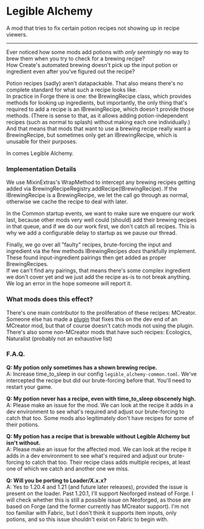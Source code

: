 # Legible Alchemy
A mod that tries to fix certain potion recipes not showing up in recipe viewers.

---

Ever noticed how some mods add potions with *only seemingly* no way to brew them when you try to check for a brewing recipe?  
How Create's automated brewing doesn't pick up the input potion or ingredient even after you've figured out the recipe?

Potion recipes (sadly) aren't datapackable. That also means there's no complete standard for what such a recipe looks like.  
In practice in Forge there is one: the BrewingRecipe class, which provides methods for looking up ingredients, but importantly, the only thing that's required to add a recipe is an IBrewingRecipe, which doesn't provide those methods. (There is sense to that, as it allows adding potion-independent recipes (such as normal to splash) without making each one individually.)
And that means that mods that want to use a brewing recipe really want a BrewingRecipe, but sometimes only get an IBrewingRecipe, which is unusable for their purposes.

In comes Legible Alchemy.

### Implementation Details
We use MixinExtras's WrapMethod to intercept any brewing recipes getting added via BrewingRecipeRegistry.addRecipe(IBrewingRecipe). If the IBrewingRecipe is a BrewingRecipe, we let the call go through as normal, otherwise we cache the recipe to deal with later.

In the Common startup events, we want to make sure we enquere our work last, because other mods very well could (should) add their brewing recipes in that queue, and if we do our work first, we don't catch all recipes. This is why we add a configurable delay to startup as we pause our thread.

Finally, we go over all "faulty" recipes, brute-forcing the input and ingredient via the few methods IBrewingRecipes *does* thankfully implement.  
These found input-ingredient pairings then get added as proper BrewingRecipes.  
If we can't find any pairings, that means there's some complex ingredient we don't cover yet and we just add the recipe as-is to not break anything. We log an error in the hope someone will report it.

### What mods does this effect?
There's one main contributor to the proliferation of these recipes: MCreator. Someone else has made a [plugin](https://mcreator.net/plugin/103347/just-enough-recipes) that fixes this on the dev end of an MCreator mod, but that of course doesn't catch mods not using the plugin.  
There's also some non-MCreator mods that have such recipes: Ecologics, Naturalist (probably not an exhaustive list)

### F.A.Q.
**Q: My potion only sometimes has a shown brewing recipe.**  
A: Increase time_to_sleep in our config `legible_alchemy-common.toml`. We've intercepted the recipe but did our brute-forcing before that. You'll need to restart your game.

**Q: My potion never has a recipe, even with time_to_sleep obscenely high.**  
A: Please make an issue for the mod. We can look at the recipe it adds in a dev environment to see what's required and adjust our brute-forcing to catch that too. Some mods also legitimately don't have recipes for some of their potions.

**Q: My potion has a recipe that is brewable without Legible Alchemy but isn't without.**  
A: Please make an issue for the affected mod. We can look at the recipe it adds in a dev environment to see what's required and adjust our brute-forcing to catch that too. Their recipe class adds multiple recipes, at least one of which we catch and another one we miss.

**Q: Will you be porting to Loader/X.x.x?**  
A: Yes to 1.20.4 and 1.21 (and future later releases), provided the issue is present on the loader. Past 1.20.1, I'll support Neoforged instead of Forge. I will check whether this is still a possible issue on Neoforged, as those are based on Forge (and the former currently has MCreator support). I'm not too familiar with Fabric, but I don't think it supports item inputs, only potions, and so this issue shouldn't exist on Fabric to begin with.